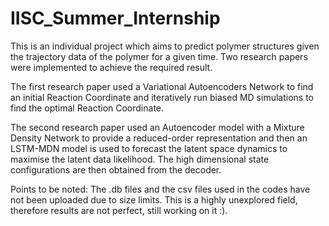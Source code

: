 # IISC_Summer_Internship
This is an individual project which aims to predict polymer structures given the trajectory data of the polymer for a given time. Two research papers were implemented to achieve the required result.
 
The first research paper used a Variational Autoencoders Network to find an initial Reaction Coordinate and iteratively run biased MD simulations to find the optimal Reaction Coordinate.

The second research paper used an Autoencoder model with a Mixture Density Network to provide a reduced-order representation and then an LSTM-MDN model is used to forecast the latent space dynamics to maximise the latent data likelihood. The high dimensional state configurations are then obtained from the decoder.

Points to be noted:
The .db files and the csv files used in the codes have not been uploaded due to size limits. 
This is a highly unexplored field, therefore results are not perfect, still working on it :).
